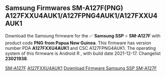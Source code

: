 <h2>Samsung Firmwares SM-A127F(PNG) A127FXXU4AUK1/A127FPNG4AUK1/A127FXXU4AUK1</h2>
Download the Samsung firmware for the ✅ <strong>Samsung SSP </strong> ⭐ <strong>SM-A127F</strong> with product code <strong>PNG</strong> <strong> from Papua New Guinea</strong>. This firmware has version number PDA <strong>A127FXXU4AUK1</strong> and CSC A127FPNG4AUK1. The operating system of this firmware is Android R , with build date 2021-12-17. Changelist <strong>23021938</strong>.


[SM-A127F](https://samfirm.shop/samsung/model/SM-A127F)
[A127FXXU4AUK1](https://samfirm.shop/samsung/pda/A127FXXU4AUK1)
[Download Firmware Samsung SSP SM-A127F](https://samfirm.shop/samsung/firmware/483537)
